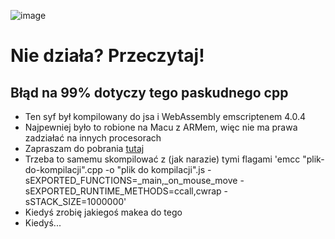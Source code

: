 ![image](https://github.com/user-attachments/assets/c0b0c966-1900-4ad0-937f-25f075c74d52)

# Nie działa? Przeczytaj!
## Błąd na 99% dotyczy tego paskudnego cpp
- Ten syf był kompilowany do jsa i WebAssembly emscriptenem 4.0.4
- Najpewniej było to robione na Macu z ARMem, więc nie ma prawa zadziałać na innych procesorach
- Zapraszam do pobrania [tutaj](https://emscripten.org/docs/getting_started/downloads.html)
- Trzeba to samemu skompilować z (jak narazie) tymi flagami 'emcc "plik-do-kompilacji".cpp -o "plik do kompilacji".js -sEXPORTED_FUNCTIONS=_main,_on_mouse_move -sEXPORTED_RUNTIME_METHODS=ccall,cwrap -sSTACK_SIZE=1000000'
- Kiedyś zrobię jakiegoś makea do tego
- Kiedyś...